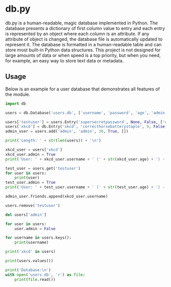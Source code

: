 db.py
=====
db.py is a human-readable, magic database implemented in Python. The database presents a dictionary of first column value to entry and each entry is represented by an object where each column is an attribute. If any attribute of object is changed, the database file is automatically updated to represent it. The database is formatted in a human-readable table and can store most built-in Python data structures. This project is not designed for large amounts of data or when speed is a top priority, but when you need, for example, an easy way to store text data or metadata.

Usage
-----
Below is an example for a user database that demonstrates all features of the module.

```python
import db

users = db.Database('users.db', ['username', 'password', 'age', 'admin', 'friends'])

users['testuser'] = users.Entry('supersecretpassword', None, False, ['olduser'])
users['xkcd'] = db.Entry('xkcd', 'correcthorsebatterystaple', 9, False, ['alice', 'bob'])
admin_user = users.add('admin', 'admin', 30, True, [])

print('Length: ' + str(len(users)) + '\n')

xkcd_user = users['xkcd']
xkcd_user.admin = True
print('User: ' + xkcd_user.username + ' (' + str(xkcd_user.age) + ') - ' + ', '.join(xkcd_user.friends) + '\n')

test_user = users.get('testuser')
for user in users:
	print(user)
test_user.admin = True
print('User: ' + test_user.username + ' (' + str(test_user.age) + ') - ' + ', '.join(test_user.friends) + '\n')

admin_user.friends.append(xkcd_user.username)

users.remove('testuser')

del users['admin']

for user in users:
	user.admin = False

for username in users.keys():
	print(username)

print('xkcd' in users)

print(users.values())

print('Database:\n')
with open('users.db', 'r') as file:
	print(file.read())
```
